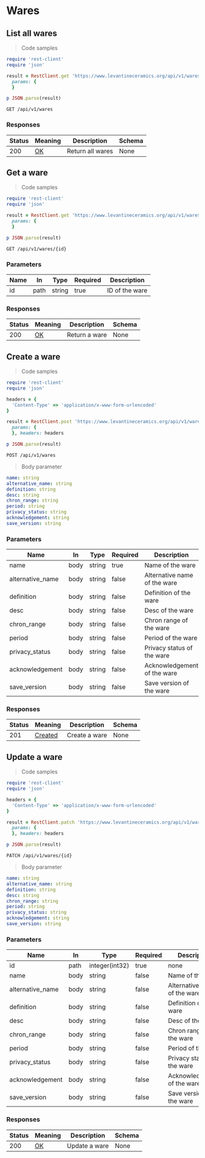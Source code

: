 <h1 id="api-title-wares">Wares</h1>

## List all wares

<a id="opIdgetApiV1Wares"></a>

> Code samples

```ruby
require 'rest-client'
require 'json'

result = RestClient.get 'https://www.levantineceramics.org/api/v1/wares',
  params: {
  }

p JSON.parse(result)

```

`GET /api/v1/wares`

<h3 id="getapiv1wares-responses">Responses</h3>

|Status|Meaning|Description|Schema|
|---|---|---|---|
|200|[OK](https://tools.ietf.org/html/rfc7231#section-6.3.1)|Return all wares|None|

## Get a ware

<a id="opIdgetApiV1WaresId"></a>

> Code samples

```ruby
require 'rest-client'
require 'json'

result = RestClient.get 'https://www.levantineceramics.org/api/v1/wares/{id}',
  params: {
  }

p JSON.parse(result)

```

`GET /api/v1/wares/{id}`

<h3 id="getapiv1waresid-parameters">Parameters</h3>

|Name|In|Type|Required|Description|
|---|---|---|---|---|
|id|path|string|true|ID of the ware|

<h3 id="getapiv1waresid-responses">Responses</h3>

|Status|Meaning|Description|Schema|
|---|---|---|---|
|200|[OK](https://tools.ietf.org/html/rfc7231#section-6.3.1)|Return a ware|None|

## Create a ware

<a id="opIdpostApiV1Wares"></a>

> Code samples

```ruby
require 'rest-client'
require 'json'

headers = {
  'Content-Type' => 'application/x-www-form-urlencoded'
}

result = RestClient.post 'https://www.levantineceramics.org/api/v1/wares',
  params: {
  }, headers: headers

p JSON.parse(result)

```

`POST /api/v1/wares`

> Body parameter

```yaml
name: string
alternative_name: string
definition: string
desc: string
chron_range: string
period: string
privacy_status: string
acknowledgement: string
save_version: string

```

<h3 id="postapiv1wares-parameters">Parameters</h3>

|Name|In|Type|Required|Description|
|---|---|---|---|---|
|name|body|string|true|Name of the ware|
|alternative_name|body|string|false|Alternative name of the ware|
|definition|body|string|false|Definition of the ware|
|desc|body|string|false|Desc of the ware|
|chron_range|body|string|false|Chron range of the ware|
|period|body|string|false|Period of the ware|
|privacy_status|body|string|false|Privacy status of the ware|
|acknowledgement|body|string|false|Acknowledgement of the ware|
|save_version|body|string|false|Save version of the ware|

<h3 id="postapiv1wares-responses">Responses</h3>

|Status|Meaning|Description|Schema|
|---|---|---|---|
|201|[Created](https://tools.ietf.org/html/rfc7231#section-6.3.2)|Create a ware|None|

## Update a ware

<a id="opIdpatchApiV1WaresId"></a>

> Code samples

```ruby
require 'rest-client'
require 'json'

headers = {
  'Content-Type' => 'application/x-www-form-urlencoded'
}

result = RestClient.patch 'https://www.levantineceramics.org/api/v1/wares/{id}',
  params: {
  }, headers: headers

p JSON.parse(result)

```

`PATCH /api/v1/wares/{id}`

> Body parameter

```yaml
name: string
alternative_name: string
definition: string
desc: string
chron_range: string
period: string
privacy_status: string
acknowledgement: string
save_version: string

```

<h3 id="patchapiv1waresid-parameters">Parameters</h3>

|Name|In|Type|Required|Description|
|---|---|---|---|---|
|id|path|integer(int32)|true|none|
|name|body|string|false|Name of the ware|
|alternative_name|body|string|false|Alternative name of the ware|
|definition|body|string|false|Definition of the ware|
|desc|body|string|false|Desc of the ware|
|chron_range|body|string|false|Chron range of the ware|
|period|body|string|false|Period of the ware|
|privacy_status|body|string|false|Privacy status of the ware|
|acknowledgement|body|string|false|Acknowledgement of the ware|
|save_version|body|string|false|Save version of the ware|

<h3 id="patchapiv1waresid-responses">Responses</h3>

|Status|Meaning|Description|Schema|
|---|---|---|---|
|200|[OK](https://tools.ietf.org/html/rfc7231#section-6.3.1)|Update a ware|None|
